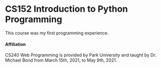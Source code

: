 # CS152 Introduction to Python Programming

This course was my first programming experience.

<h4>Affiliation</h4>
CS240 Web Programming is provided by Park University and taught by Dr. Michael Bond from March 15th, 2021, to May 9th, 2021.
